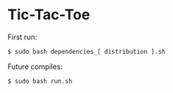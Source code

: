 # Tic-Tac-Toe

First run:
```console
$ sudo bash dependencies_[ distribution ].sh
```
Future compiles:
```console
$ sudo bash run.sh
```
